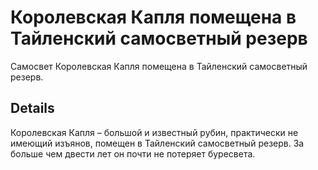 # Королевская Капля помещена в Тайленский самосветный резерв
Самосвет Королевская Капля помещена в Тайленский самосветный резерв.

## Details
Королевская Капля – большой и известный рубин, практически не имеющий изъянов, помещен в Тайленский самосветный резерв. За больше чем двести лет он почти не потеряет буресвета.

